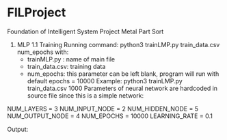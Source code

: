 # FILProject
Foundation of Intelligent System Project
Metal Part Sort

1. MLP
1.1 Training
Running command: python3 trainLMP.py train_data.csv num_epochs
with:
    - trainMLP.py : name of main file
    - train_data.csv: training data
    - num_epochs: this parameter can be left blank, program will run with default epochs = 10000
    Example: python3 trainLMP.py train_data.csv 1000
Parameters of neural network are hardcoded in source file since this is a simple network:

NUM_LAYERS = 3
NUM_INPUT_NODE = 2
NUM_HIDDEN_NODE = 5
NUM_OUTPUT_NODE = 4
NUM_EPOCHS = 10000
LEARNING_RATE = 0.1

Output: 


